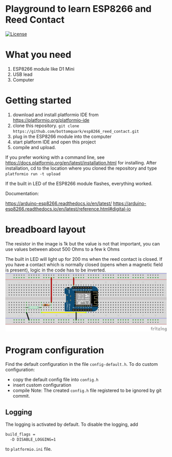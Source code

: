 # Playground to learn ESP8266 and Reed Contact

[![License](https://img.shields.io/badge/license-MIT%20License-blue.svg)](http://doge.mit-license.org)

# What you need

1. ESP8266 module like D1 Mini
2. USB lead
3. Computer

# Getting started

1. download and install platformio IDE from https://platformio.org/platformio-ide
2. clone this repository. ```git clone https://github.com/bottomquark/esp8266_reed_contact.git```
3. plug in the ESP8266 module into the computer
4. start platform IDE and open this project
5. compile and upload. 

If you prefer working with a command line, see https://docs.platformio.org/en/latest/installation.html for installing.
After installation, cd to the location where you cloned the repository and type ```platformio run -t upload```

If the built in LED of the ESP8266 module flashes, everything worked.

Documentation:

https://arduino-esp8266.readthedocs.io/en/latest/
https://arduino-esp8266.readthedocs.io/en/latest/reference.html#digital-io

# breadboard layout
The resistor in the image is 1k but the value is not that important, you can use values between about 500 Ohms to a few k Ohms

The built in LED will light up for 200 ms when the reed contact is closed. If you have a contact which is normally closed (opens when a magnetic field is present), logic in the code has to be inverted.
![breadboard](reed_contact_breadboard.png)

# Program configuration

Find the default configuration in the file `config-default.h`. To do custom configuration:
* copy the default config file into `config.h`
* insert custom configuration
* compile
Note: The created `config.h` file registered to be ignored by git commit.

## Logging

The logging is activated by default. To disable the logging, add 
```
build_flags =
  -D DISABLE_LOGGING=1
```
to `platformio.ini` file.
